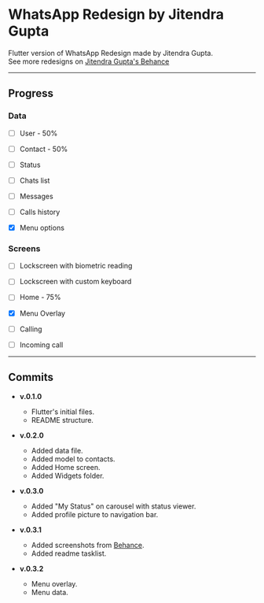 # WhatsApp Redesign by Jitendra Gupta

Flutter version of WhatsApp Redesign made by Jitendra Gupta.<br>
See more redesigns on [Jitendra Gupta's Behance](https://www.behance.net/jitofficial)

--- 

## Progress

### Data

- [ ] User - 50%
- [ ] Contact - 50%
- [ ] Status
- [ ] Chats list
- [ ] Messages
- [ ] Calls history
- [x] Menu options


### Screens

- [ ] Lockscreen with biometric reading
- [ ] Lockscreen with custom keyboard
- [ ] Home - 75%
- [x] Menu Overlay
- [ ] Calling
- [ ] Incoming call


---

## Commits

- <b>v.0.1.0</b>
    - Flutter's initial files.
    - README structure.

- <b>v.0.2.0</b>
    - Added data file.
    - Added model to contacts.
    - Added Home screen.
    - Added Widgets folder.

- <b>v.0.3.0</b>
    - Added "My Status" on carousel with status viewer.
    - Added profile picture to navigation bar.
    
- <b>v.0.3.1</b>
    - Added screenshots from [Behance](https://www.behance.net/jitofficial).
    - Added readme tasklist.

- <b>v.0.3.2</b>
    - Menu overlay.
    - Menu data.